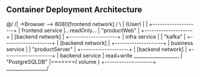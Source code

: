 Container Deployment Architecture
---------------------------------

   @/
  /| ->Browser --> 8080[frontend network]
  / \                         |
(User)                        |
                              |
                    +--------------------+
                    |  frontend service  |...readOnly...<HTTP configuration>
                    |   "productWeb"    |
                    +--------------------+
                              |
                      [backend network]
                              |
                    +--------------------+
                    |   infra service    |
                    |      "kafka"       |
                    +--------------------+
                              |
                      [backend network]
                              |
                    +--------------------+
                    |  business service  |
                    |  "productServer"  |
                    +--------------------+
                              |
                      [backend network]
                              |
                    +--------------------+
                    |  backend service   | read+write ___________________
                    |  "PostgreSQLDB"    |=======(      volume       )
                    +--------------------+        \_________________/


